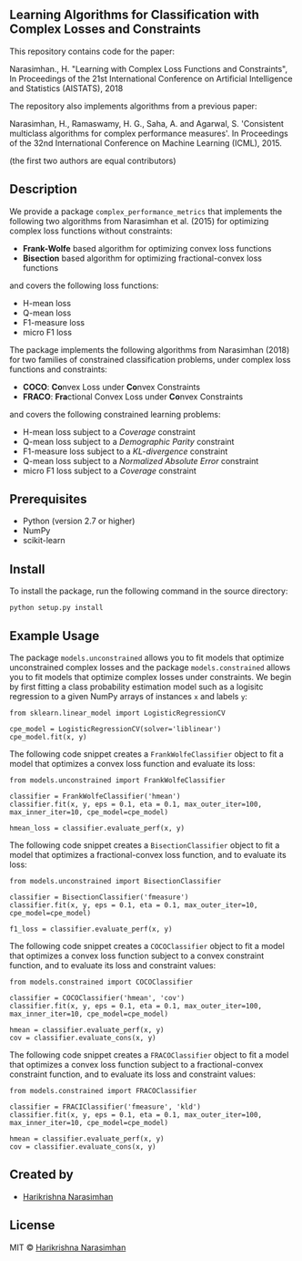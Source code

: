 ## Learning Algorithms for Classification with Complex Losses and Constraints 

This repository contains code for the paper:

Narasimhan., H. "Learning with Complex Loss Functions and Constraints", In Proceedings of the 21st International Conference on Artificial Intelligence and Statistics (AISTATS), 2018

The repository also implements algorithms from a previous paper:

Narasimhan, H., Ramaswamy, H. G., Saha, A. and Agarwal, S. 'Consistent multiclass algorithms for complex performance measures'. In Proceedings of the 32nd International Conference on Machine Learning (ICML), 2015.

(the first two authors are equal contributors)


## Description
We provide a package `complex_performance_metrics` that implements the following two algorithms from Narasimhan et al. (2015) for optimizing complex loss functions without constraints:
- **Frank-Wolfe** based algorithm for optimizing convex loss functions
- **Bisection** based algorithm for optimizing fractional-convex loss functions

and covers the following loss functions:
- H-mean loss
- Q-mean loss
- F1-measure loss
- micro F1 loss

The package implements the following algorithms from Narasimhan (2018) for two families of constrained classification problems, under complex loss functions and constraints:
- **COCO**: **Co**nvex Loss under **Co**nvex Constraints
- **FRACO**:  **Fra**ctional Convex Loss under **Co**nvex Constraints

and covers the following constrained learning problems:
- H-mean loss subject to a *Coverage* constraint
- Q-mean loss subject to a *Demographic Parity* constraint
- F1-measure loss subject to a *KL-divergence* constraint
- Q-mean loss subject to a *Normalized Absolute Error* constraint
- micro F1 loss subject to a *Coverage* constraint


## Prerequisites
- Python (version 2.7 or higher)
- NumPy
- scikit-learn


## Install
To install the package, run the following command in the source directory:
```
python setup.py install
```

## Example Usage
The package `models.unconstrained` allows you to fit models that optimize unconstrained complex losses and the package `models.constrained` allows you to  fit models that optimize complex losses under constraints. We begin by first fitting a class probability estimation model such as a logisitc regression to a given NumPy arrays of instances `x` and labels `y`:

```
from sklearn.linear_model import LogisticRegressionCV

cpe_model = LogisticRegressionCV(solver='liblinear')
cpe_model.fit(x, y)
```

The following code snippet creates a `FrankWolfeClassifier` object to fit a model that optimizes a convex loss function and evaluate its loss:
```
from models.unconstrained import FrankWolfeClassifier

classifier = FrankWolfeClassifier('hmean')
classifier.fit(x, y, eps = 0.1, eta = 0.1, max_outer_iter=100, max_inner_iter=10, cpe_model=cpe_model)

hmean_loss = classifier.evaluate_perf(x, y)
```

The following code snippet creates a `BisectionClassifier` object to fit a model that optimizes a fractional-convex loss function, and to evaluate its loss:
```
from models.unconstrained import BisectionClassifier

classifier = BisectionClassifier('fmeasure')
classifier.fit(x, y, eps = 0.1, eta = 0.1, max_outer_iter=10, cpe_model=cpe_model)

f1_loss = classifier.evaluate_perf(x, y)
```

The following code snippet creates a `COCOClassifier` object to fit a model that optimizes a convex loss function subject to a convex constraint function, and to evaluate its loss and constraint values:
```
from models.constrained import COCOClassifier

classifier = COCOClassifier('hmean', 'cov')
classifier.fit(x, y, eps = 0.1, eta = 0.1, max_outer_iter=100, max_inner_iter=10, cpe_model=cpe_model)

hmean = classifier.evaluate_perf(x, y)
cov = classifier.evaluate_cons(x, y)
```

The following code snippet creates a `FRACOClassifier` object to fit a model that optimizes a convex loss function subject to a fractional-convex constraint function, and to evaluate its loss and constraint values:
```
from models.constrained import FRACOClassifier

classifier = FRACIClassifier('fmeasure', 'kld')
classifier.fit(x, y, eps = 0.1, eta = 0.1, max_outer_iter=100, max_inner_iter=10, cpe_model=cpe_model)

hmean = classifier.evaluate_perf(x, y)
cov = classifier.evaluate_cons(x, y)
```

## Created by

- [Harikrishna Narasimhan](https://sites.google.com/a/g.harvard.edu/harikrishna-narasimhan/home)


## License

MIT © [Harikrishna Narasimhan](https://sites.google.com/a/g.harvard.edu/harikrishna-narasimhan/home)
